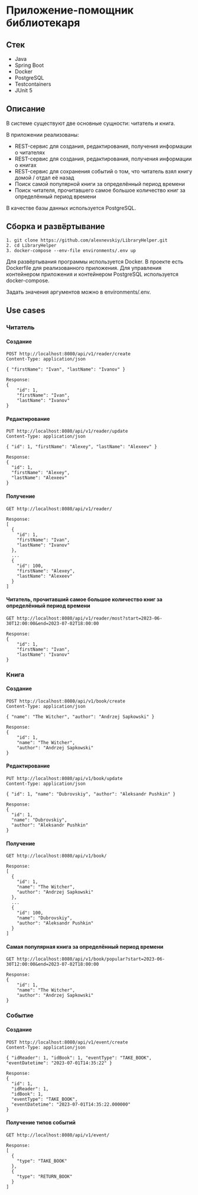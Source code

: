 # Приложение-помощник библиотекаря

## Стек

- Java
- Spring Boot
- Docker
- PostgreSQL
- Testcontainers
- JUnit 5

## Описание

В системе существуют две основные сущности: читатель и книга.

В приложении реализованы:

- REST-сервис для создания, редактирования, получения информации о читателях
- REST-сервис для создания, редактирования, получения информации о книгах
- REST-сервис для сохранения событий о том, что читатель взял книгу домой / отдал её назад
- Поиск самой популярной книги за определённый период времени
- Поиск читателя, прочитавшего самое большое количество книг за определённый период времени

В качестве базы данных используется PostgreSQL.

## Сборка и развёртывание

```
1. git clone https://github.com/alexnevskiy/LibraryHelper.git
2. cd LibraryHelper
3. docker-compose --env-file environments/.env up
```

Для развёртывания программы используется Docker. В проекте есть Dockerfile для реализованного приложения. Для управления контейнером приложения и контейнером PostgreSQL используется docker-compose.

Задать значения аргументов можно в environments/.env.

## Use cases

### Читатель

#### Создание

```http
POST http://localhost:8080/api/v1/reader/create
Content-Type: application/json

{ "firstName": "Ivan", "lastName": "Ivanov" }

Response:
{
    "id": 1,
    "firstName": "Ivan",
    "lastName": "Ivanov"
}
```

#### Редактирование

```http
PUT http://localhost:8080/api/v1/reader/update
Content-Type: application/json

{ "id": 1, "firstName": "Alexey", "lastName": "Alexeev" }

Response:
{
  "id": 1,
  "firstName": "Alexey",
  "lastName": "Alexeev"
}
```

#### Получение

```http
GET http://localhost:8080/api/v1/reader/

Response:
[
  {
    "id": 1,
    "firstName": "Ivan",
    "lastName": "Ivanov"
  },
  ...
  {
    "id": 100,
    "firstName": "Alexey",
    "lastName": "Alexeev"
  }
]
```

#### Читатель, прочитавший самое большое количество книг за определённый период времени

```http
GET http://localhost:8080/api/v1/reader/most?start=2023-06-30T12:00:00&end=2023-07-02T18:00:00

Response:
{
    "id": 1,
    "firstName": "Ivan",
    "lastName": "Ivanov"
}
```

### Книга

#### Создание

```http
POST http://localhost:8080/api/v1/book/create
Content-Type: application/json

{ "name": "The Witcher", "author": "Andrzej Sapkowski" }

Response:
{
    "id": 1,
    "name": "The Witcher",
    "author": "Andrzej Sapkowski"
}
```

#### Редактирование

```http
PUT http://localhost:8080/api/v1/book/update
Content-Type: application/json

{ "id": 1, "name": "Dubrovskiy", "author": "Aleksandr Pushkin" }

Response:
{
  "id": 1,
  "name": "Dubrovskiy",
  "author": "Aleksandr Pushkin"
}
```

#### Получение

```http
GET http://localhost:8080/api/v1/book/

Response:
[
  {
    "id": 1,
    "name": "The Witcher",
    "author": "Andrzej Sapkowski"
  },
  ...
  {
    "id": 100,
    "name": "Dubrovskiy",
    "author": "Aleksandr Pushkin"
  }
]
```

#### Самая популярная книга за определённый период времени

```http
GET http://localhost:8080/api/v1/book/popular?start=2023-06-30T12:00:00&end=2023-07-02T18:00:00

Response:
{
    "id": 1,
    "name": "The Witcher",
    "author": "Andrzej Sapkowski"
}
```

### Событие

#### Создание

```http
POST http://localhost:8080/api/v1/event/create
Content-Type: application/json

{ "idReader": 1, "idBook": 1, "eventType": "TAKE_BOOK", "eventDatetime": "2023-07-01T14:35:22" }

Response:
{
  "id": 1,
  "idReader": 1,
  "idBook": 1,
  "eventType": "TAKE_BOOK",
  "eventDatetime": "2023-07-01T14:35:22.000000"
}
```

#### Получение типов событий

```http
GET http://localhost:8080/api/v1/event/

Response:
[
  {
    "type": "TAKE_BOOK"
  },
  {
    "type": "RETURN_BOOK"
  }
]
```

